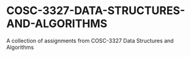 # COSC-3327-DATA-STRUCTURES-AND-ALGORITHMS
A collection of assignments from COSC-3327 Data Structures and Algorithms
